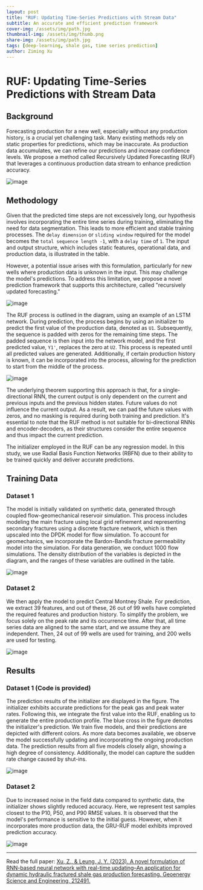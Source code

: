 ```yaml
---
layout: post
title: "RUF: Updating Time-Series Predictions with Stream Data"
subtitle: An accurate and efficient prediction framework
cover-img: /assets/img/path.jpg
thumbnail-img: /assets/img/thumb.png
share-img: /assets/img/path.jpg
tags: [deep-learning, shale gas, time series prediction]
author: Ziming Xu
---
```


# RUF: Updating Time-Series Predictions with Stream Data

## Background

Forecasting production for a new well, especially without any production history, is a crucial yet challenging task. Many existing methods rely on static properties for predictions, which may be inaccurate. As production data accumulates, we can refine our predictions and increase confidence levels. We propose a method called Recursively Updated Forecasting (RUF) that leverages a continuous production data stream to enhance prediction accuracy.

![image](https://github.com/ziming-zx/RUF/assets/55851734/613936ae-0515-483c-b5ce-c3a6bde7453f)


## Methodology

Given that the predicted time steps are not excessively long, our hypothesis involves incorporating the entire time series during training, eliminating the need for data segmentation. This leads to more efficient and stable training processes. The `delay dimension` or `sliding window` required for the model becomes the `total sequence length -1`, with a `delay time` of `1`. The input and output structure, which includes static features, operational data, and production data, is illustrated in the table.

However, a potential issue arises with this formulation, particularly for new wells where production data is unknown in the input. This may challenge the model's predictions. To address this limitation, we propose a novel prediction framework that supports this architecture, called "recursively updated forecasting."

![image](https://github.com/ziming-zx/RUF/assets/55851734/7481cb41-f9db-4412-893c-04193bbe346d)

The RUF process is outlined in the diagram, using an example of an LSTM network. During prediction, the process begins by using an initializer to predict the first value of the production data, denoted as `U1`. Subsequently, the sequence is padded with zeros for the remaining time steps. The padded sequence is then input into the network model, and the first predicted value, `Y1'`, replaces the zero at `U2`. This process is repeated until all predicted values are generated. Additionally, if certain production history is known, it can be incorporated into the process, allowing for the prediction to start from the middle of the process.

![image](https://github.com/ziming-zx/RUF/assets/55851734/11781fa0-8c84-4551-bc79-149b03271e15)


The underlying theorem supporting this approach is that, for a single-directional RNN, the current output is only dependent on the current and previous inputs and the previous hidden states. Future values do not influence the current output. As a result, we can pad the future values with zeros, and no masking is required during both training and prediction. It's essential to note that the RUF method is not suitable for bi-directional RNNs and encoder-decoders, as their structures consider the entire sequence and thus impact the current prediction.

The initializer employed in the RUF can be any regression model. In this study, we use Radial Basis Function Networks (RBFN) due to their ability to be trained quickly and deliver accurate predictions.

## Training Data

### Dataset 1

The model is initially validated on synthetic data, generated through coupled flow-geomechanical reservoir simulation. This process includes modeling the main fracture using local grid refinement and representing secondary fractures using a discrete fracture network, which is then upscaled into the DPDK model for flow simulation. To account for geomechanics, we incorporate the Bardon-Bandis fracture permeability model into the simulation. For data generation, we conduct 1000 flow simulations. The density distribution of the variables is depicted in the diagram, and the ranges of these variables are outlined in the table.

![image](https://github.com/ziming-zx/RUF/assets/55851734/c91a99f7-e5d7-4eca-bf0d-3072ee7ff46e)

### Dataset 2

We then apply the model to predict Central Montney Shale. For prediction, we extract 39 features, and out of these, 26 out of 99 wells have completed the required features and production history. To simplify the problem, we focus solely on the peak rate and its occurrence time. After that, all time series data are aligned to the same start, and we assume they are independent. Then, 24 out of 99 wells are used for training, and 200 wells are used for testing.

![image](https://github.com/ziming-zx/RUF/assets/55851734/f951962f-4971-479a-838f-63a988ca3b0a)


## Results

### Dataset 1 (Code is provided)

The prediction results of the initializer are displayed in the figure. The initializer exhibits accurate predictions for the peak gas and peak water rates. Following this, we integrate the first value into the RUF, enabling us to generate the entire production profile. The blue cross in the figure denotes the initializer's prediction. We train five models, and their predictions are depicted with different colors. As more data becomes available, we observe the model successfully updating and incorporating the ongoing production data. The prediction results from all five models closely align, showing a high degree of consistency. Additionally, the model can capture the sudden rate change caused by shut-ins.

![image](https://github.com/ziming-zx/RUF/assets/55851734/5427c6fc-96f4-4f86-89ab-9b3c8c8371b0)


### Dataset 2

Due to increased noise in the field data compared to synthetic data, the initializer shows slightly reduced accuracy. Here, we represent test samples closest to the P10, P50, and P90 RMSE values. It is observed that the model's performance is sensitive to the initial guess. However, when it incorporates more production data, the GRU-RUF model exhibits improved prediction accuracy.

![image](https://github.com/ziming-zx/RUF/assets/55851734/df099c62-4b13-4c1c-a422-b0b0002f5391)


--------------------
Read the full paper: [Xu, Z., & Leung, J. Y. (2023). A novel formulation of RNN-based neural network with real-time updating–An application for dynamic hydraulic fractured shale gas production forecasting. Geoenergy Science and Engineering, 212491.](https://doi.org/10.1016/j.geoen.2023.212491)


